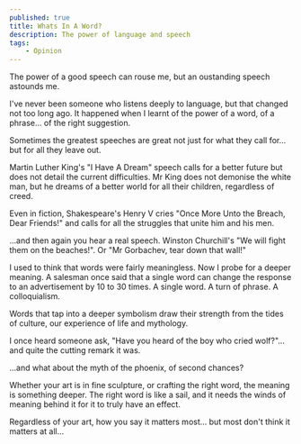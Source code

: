 ```yaml
---
published: true
title: Whats In A Word?
description: The power of language and speech
tags: 
    - Opinion
---
```


The power of a good speech can rouse me, but an oustanding speech astounds me.

I've never been someone who listens deeply to language, but that changed not too long ago. It happened when I learnt of the power of a word, of a phrase... of the right suggestion.

Sometimes the greatest speeches are great not just for what they call for... but for all they leave out.

Martin Luther King's "I Have A Dream" speech calls for a better future but does not detail the current difficulties. Mr King does not demonise the white man, but he dreams of a better world for all their children, regardless of creed.

Even in fiction, Shakespeare's Henry V cries "Once More Unto the Breach, Dear Friends!" and calls for all the struggles that unite him and his men.

...and then again you hear a real speech. Winston Churchill's "We will fight them on the beaches!". Or "Mr Gorbachev, tear down that wall!"

I used to think that words were fairly meaningless. Now I probe for a deeper meaning. A salesman once said that a single word can change the response to an advertisement by 10 to 30 times. A single word. A turn of phrase. A colloquialism.

Words that tap into a deeper symbolism draw their strength from the tides of culture, our experience of life and mythology.

I once heard someone ask, "Have you heard of the boy who cried wolf?"... and quite the cutting remark it was.

...and what about the myth of the phoenix, of second chances?

Whether your art is in fine sculpture, or crafting the right word, the meaning is something deeper. The right word is like a sail, and it needs the winds of meaning behind it for it to truly have an effect.

Regardless of your art, how you say it matters most... but most don't think it matters at all...